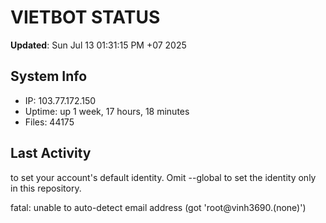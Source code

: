 # VIETBOT STATUS
**Updated**: Sun Jul 13 01:31:15 PM +07 2025

## System Info
- IP: 103.77.172.150
- Uptime: up 1 week, 17 hours, 18 minutes
- Files: 44175

## Last Activity

to set your account's default identity.
Omit --global to set the identity only in this repository.

fatal: unable to auto-detect email address (got 'root@vinh3690.(none)')
